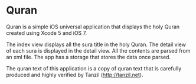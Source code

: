 Quran
=====

Quran is a simple iOS universal application that displays the holy Quran created using Xcode 5 and iOS 7.

The index view displays all the sura title in the holy Quran. The detail view of each sura is displayed in the detail view. All the contents are parsed from an xml file. The app has a storage that stores the data once parsed. 

The quran text of this application is a copy of quran text that is carefully produced and highly verified by Tanzil (http://tanzil.net). 

